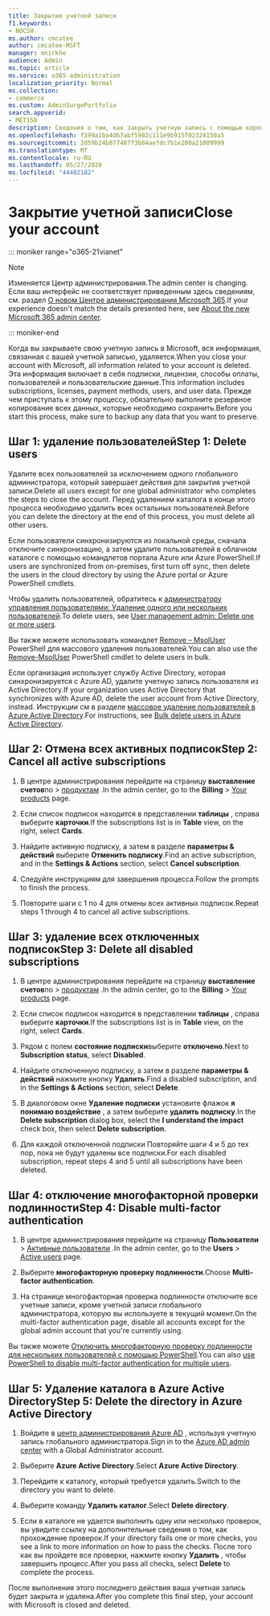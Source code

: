 ```yaml
---
title: Закрытие учетной записи
f1.keywords:
- NOCSH
ms.author: cmcatee
author: cmcatee-MSFT
manager: mnirkhe
audience: Admin
ms.topic: article
ms.service: o365-administration
localization_priority: Normal
ms.collection:
- commerce
ms.custom: AdminSurgePortfolio
search.appverid:
- MET150
description: Сведения о том, как закрыть учетную запись с помощью корпорации Майкрософт.
ms.openlocfilehash: f399a1ba4d67abf5982c111e9b915f02324150a5
ms.sourcegitcommit: 2d59b24b877487f3b84aefdc7b1e200a21009999
ms.translationtype: MT
ms.contentlocale: ru-RU
ms.lasthandoff: 05/27/2020
ms.locfileid: "44402182"
---
```

# <a name="close-your-account"></a><span data-ttu-id="4b934-103">Закрытие учетной записи</span><span class="sxs-lookup"><span data-stu-id="4b934-103">Close your account</span></span>

::: moniker range="o365-21vianet"

> [!NOTE]
> <span data-ttu-id="4b934-104">Изменяется Центр администрирования.</span><span class="sxs-lookup"><span data-stu-id="4b934-104">The admin center is changing.</span></span> <span data-ttu-id="4b934-105">Если ваш интерфейс не соответствует приведенным здесь сведениям, см. раздел [О новом Центре администрирования Microsoft 365](https://docs.microsoft.com/microsoft-365/admin/microsoft-365-admin-center-preview?view=o365-21vianet).</span><span class="sxs-lookup"><span data-stu-id="4b934-105">If your experience doesn't match the details presented here, see [About the new Microsoft 365 admin center](https://docs.microsoft.com/microsoft-365/admin/microsoft-365-admin-center-preview?view=o365-21vianet).</span></span>

::: moniker-end

<span data-ttu-id="4b934-106">Когда вы закрываете свою учетную запись в Microsoft, вся информация, связанная с вашей учетной записью, удаляется.</span><span class="sxs-lookup"><span data-stu-id="4b934-106">When you close your account with Microsoft, all information related to your account is deleted.</span></span> <span data-ttu-id="4b934-107">Эта информация включает в себя подписки, лицензии, способы оплаты, пользователей и пользовательские данные.</span><span class="sxs-lookup"><span data-stu-id="4b934-107">This information includes subscriptions, licenses, payment methods, users, and user data.</span></span> <span data-ttu-id="4b934-108">Прежде чем приступать к этому процессу, обязательно выполните резервное копирование всех данных, которые необходимо сохранить.</span><span class="sxs-lookup"><span data-stu-id="4b934-108">Before you start this process, make sure to backup any data that you want to preserve.</span></span>

## <a name="step-1-delete-users"></a><span data-ttu-id="4b934-109">Шаг 1: удаление пользователей</span><span class="sxs-lookup"><span data-stu-id="4b934-109">Step 1: Delete users</span></span>

<span data-ttu-id="4b934-110">Удалите всех пользователей за исключением одного глобального администратора, который завершает действия для закрытия учетной записи.</span><span class="sxs-lookup"><span data-stu-id="4b934-110">Delete all users except for one global administrator who completes the steps to close the account.</span></span> <span data-ttu-id="4b934-111">Перед удалением каталога в конце этого процесса необходимо удалить всех остальных пользователей.</span><span class="sxs-lookup"><span data-stu-id="4b934-111">Before you can delete the directory at the end of this process, you must delete all other users.</span></span>

<span data-ttu-id="4b934-112">Если пользователи синхронизируются из локальной среды, сначала отключите синхронизацию, а затем удалите пользователей в облачном каталоге с помощью командлетов портала Azure или Azure PowerShell.</span><span class="sxs-lookup"><span data-stu-id="4b934-112">If users are synchronized from on-premises, first turn off sync, then delete the users in the cloud directory by using the Azure portal or Azure PowerShell cmdlets.</span></span>

<span data-ttu-id="4b934-113">Чтобы удалить пользователей, обратитесь к <a href="https://docs.microsoft.com/office365/admin/add-users/delete-a-user?view=o365-worldwide#user-management-admin-delete-one-or-more-users-from-office-365">администратору управления пользователями: Удаление одного или нескольких пользователей</a>.</span><span class="sxs-lookup"><span data-stu-id="4b934-113">To delete users, see <a href="https://docs.microsoft.com/office365/admin/add-users/delete-a-user?view=o365-worldwide#user-management-admin-delete-one-or-more-users-from-office-365">User management admin: Delete one or more users</a>.</span></span>

<span data-ttu-id="4b934-114">Вы также можете использовать командлет <a href="https://go.microsoft.com/fwlink/?linkid=842230">Remove – MsolUser</a> PowerShell для массового удаления пользователей.</span><span class="sxs-lookup"><span data-stu-id="4b934-114">You can also use the <a href="https://go.microsoft.com/fwlink/?linkid=842230">Remove-MsolUser</a> PowerShell cmdlet to delete users in bulk.</span></span>

<span data-ttu-id="4b934-115">Если организация использует службу Active Directory, которая синхронизируется с Azure AD, удалите учетную запись пользователя из Active Directory.</span><span class="sxs-lookup"><span data-stu-id="4b934-115">If your organization uses Active Directory that synchronizes with Azure AD, delete the user account from Active Directory, instead.</span></span> <span data-ttu-id="4b934-116">Инструкции см в разделе <a href="https://docs.microsoft.com/azure/active-directory/users-groups-roles/users-bulk-delete">массовое удаление пользователей в Azure Active Directory</a>.</span><span class="sxs-lookup"><span data-stu-id="4b934-116">For instructions, see <a href="https://docs.microsoft.com/azure/active-directory/users-groups-roles/users-bulk-delete">Bulk delete users in Azure Active Directory</a>.</span></span>

## <a name="step-2-cancel-all-active-subscriptions"></a><span data-ttu-id="4b934-117">Шаг 2: Отмена всех активных подписок</span><span class="sxs-lookup"><span data-stu-id="4b934-117">Step 2: Cancel all active subscriptions</span></span>

1. <span data-ttu-id="4b934-118">В центре администрирования перейдите на страницу **выставление счетов**по  >  <a href="https://go.microsoft.com/fwlink/p/?linkid=842054" target="_blank">продуктам</a> .</span><span class="sxs-lookup"><span data-stu-id="4b934-118">In the admin center, go to the **Billing** > <a href="https://go.microsoft.com/fwlink/p/?linkid=842054" target="_blank">Your products</a> page.</span></span>

2. <span data-ttu-id="4b934-119">Если список подписок находится в представлении **таблицы** , справа выберите **карточки**.</span><span class="sxs-lookup"><span data-stu-id="4b934-119">If the subscriptions list is in **Table** view, on the right, select **Cards**.</span></span>

3. <span data-ttu-id="4b934-120">Найдите активную подписку, а затем в разделе **параметры & действий** выберите **Отменить подписку**.</span><span class="sxs-lookup"><span data-stu-id="4b934-120">Find an active subscription, and in the **Settings & Actions** section, select **Cancel subscription**.</span></span>

4. <span data-ttu-id="4b934-121">Следуйте инструкциям для завершения процесса.</span><span class="sxs-lookup"><span data-stu-id="4b934-121">Follow the prompts to finish the process.</span></span>

5. <span data-ttu-id="4b934-122">Повторите шаги с 1 по 4 для отмены всех активных подписок.</span><span class="sxs-lookup"><span data-stu-id="4b934-122">Repeat steps 1 through 4 to cancel all active subscriptions.</span></span>

## <a name="step-3-delete-all-disabled-subscriptions"></a><span data-ttu-id="4b934-123">Шаг 3: удаление всех отключенных подписок</span><span class="sxs-lookup"><span data-stu-id="4b934-123">Step 3: Delete all disabled subscriptions</span></span>

1. <span data-ttu-id="4b934-124">В центре администрирования перейдите на страницу **выставление счетов**по  >  <a href="https://go.microsoft.com/fwlink/p/?linkid=842054" target="_blank">продуктам</a> .</span><span class="sxs-lookup"><span data-stu-id="4b934-124">In the admin center, go to the **Billing** > <a href="https://go.microsoft.com/fwlink/p/?linkid=842054" target="_blank">Your products</a> page.</span></span>

2. <span data-ttu-id="4b934-125">Если список подписок находится в представлении **таблицы** , справа выберите **карточки**.</span><span class="sxs-lookup"><span data-stu-id="4b934-125">If the subscriptions list is in **Table** view, on the right, select **Cards**.</span></span>

3. <span data-ttu-id="4b934-126">Рядом с полем **состояние подписки**выберите **отключено**.</span><span class="sxs-lookup"><span data-stu-id="4b934-126">Next to **Subscription status**, select **Disabled**.</span></span>

4. <span data-ttu-id="4b934-127">Найдите отключенную подписку, а затем в разделе **параметры & действий** нажмите кнопку **Удалить**.</span><span class="sxs-lookup"><span data-stu-id="4b934-127">Find a disabled subscription, and in the **Settings & Actions** section, select **Delete**.</span></span>

5. <span data-ttu-id="4b934-128">В диалоговом окне **Удаление подписки** установите флажок **я понимаю воздействие** , а затем выберите **удалить подписку**.</span><span class="sxs-lookup"><span data-stu-id="4b934-128">In the **Delete subscription** dialog box, select the **I understand the impact** check box, then select **Delete subscription**.</span></span>

6. <span data-ttu-id="4b934-129">Для каждой отключенной подписки Повторяйте шаги 4 и 5 до тех пор, пока не будут удалены все подписки.</span><span class="sxs-lookup"><span data-stu-id="4b934-129">For each disabled subscription, repeat steps 4 and 5 until all subscriptions have been deleted.</span></span>

## <a name="step-4-disable-multi-factor-authentication"></a><span data-ttu-id="4b934-130">Шаг 4: отключение многофакторной проверки подлинности</span><span class="sxs-lookup"><span data-stu-id="4b934-130">Step 4: Disable multi-factor authentication</span></span>

1. <span data-ttu-id="4b934-131">В центре администрирования перейдите на страницу **Пользователи**  >  <a href="https://go.microsoft.com/fwlink/p/?linkid=834822" target="_blank">Активные пользователи</a> .</span><span class="sxs-lookup"><span data-stu-id="4b934-131">In the admin center, go to the **Users** > <a href="https://go.microsoft.com/fwlink/p/?linkid=834822" target="_blank">Active users</a> page.</span></span>

2. <span data-ttu-id="4b934-132">Выберите **многофакторную проверку подлинности**.</span><span class="sxs-lookup"><span data-stu-id="4b934-132">Choose **Multi-factor authentication**.</span></span>

3. <span data-ttu-id="4b934-133">На странице многофакторная проверка подлинности отключите все учетные записи, кроме учетной записи глобального администратора, которую вы используете в текущий момент.</span><span class="sxs-lookup"><span data-stu-id="4b934-133">On the multi-factor authentication page, disable all accounts except for the global admin account that you're currently using.</span></span>

<span data-ttu-id="4b934-134">Вы также можете <a href="https://docs.microsoft.com/azure/active-directory/authentication/howto-mfa-userstates#change-state-using-powershell">Отключить многофакторную проверку подлинности для нескольких пользователей с помощью PowerShell</a>.</span><span class="sxs-lookup"><span data-stu-id="4b934-134">You can also <a href="https://docs.microsoft.com/azure/active-directory/authentication/howto-mfa-userstates#change-state-using-powershell">use PowerShell to disable multi-factor authentication for multiple users</a>.</span></span>

## <a name="step-5-delete-the-directory-in-azure-active-directory"></a><span data-ttu-id="4b934-135">Шаг 5: Удаление каталога в Azure Active Directory</span><span class="sxs-lookup"><span data-stu-id="4b934-135">Step 5: Delete the directory in Azure Active Directory</span></span>

1. <span data-ttu-id="4b934-136">Войдите в <a href="https://aad.portal.azure.com/" target="_blank">центр администрирования Azure AD</a> , используя учетную запись глобального администратора.</span><span class="sxs-lookup"><span data-stu-id="4b934-136">Sign in to the <a href="https://aad.portal.azure.com/" target="_blank">Azure AD admin center</a> with a Global Administrator account.</span></span>

2. <span data-ttu-id="4b934-137">Выберите **Azure Active Directory**.</span><span class="sxs-lookup"><span data-stu-id="4b934-137">Select **Azure Active Directory**.</span></span>

3. <span data-ttu-id="4b934-138">Перейдите к каталогу, который требуется удалить.</span><span class="sxs-lookup"><span data-stu-id="4b934-138">Switch to the directory you want to delete.</span></span>

4. <span data-ttu-id="4b934-139">Выберите команду **Удалить каталог**.</span><span class="sxs-lookup"><span data-stu-id="4b934-139">Select **Delete directory**.</span></span>

5. <span data-ttu-id="4b934-140">Если в каталоге не удается выполнить одну или несколько проверок, вы увидите ссылку на дополнительные сведения о том, как прохождение проверок.</span><span class="sxs-lookup"><span data-stu-id="4b934-140">If your directory fails one or more checks, you see a link to more information on how to pass the checks.</span></span> <span data-ttu-id="4b934-141">После того как вы пройдете все проверки, нажмите кнопку **Удалить** , чтобы завершить процесс.</span><span class="sxs-lookup"><span data-stu-id="4b934-141">After you pass all checks, select **Delete** to complete the process.</span></span>

<span data-ttu-id="4b934-142">После выполнения этого последнего действия ваша учетная запись будет закрыта и удалена.</span><span class="sxs-lookup"><span data-stu-id="4b934-142">After you complete this final step, your account with Microsoft is closed and deleted.</span></span>
